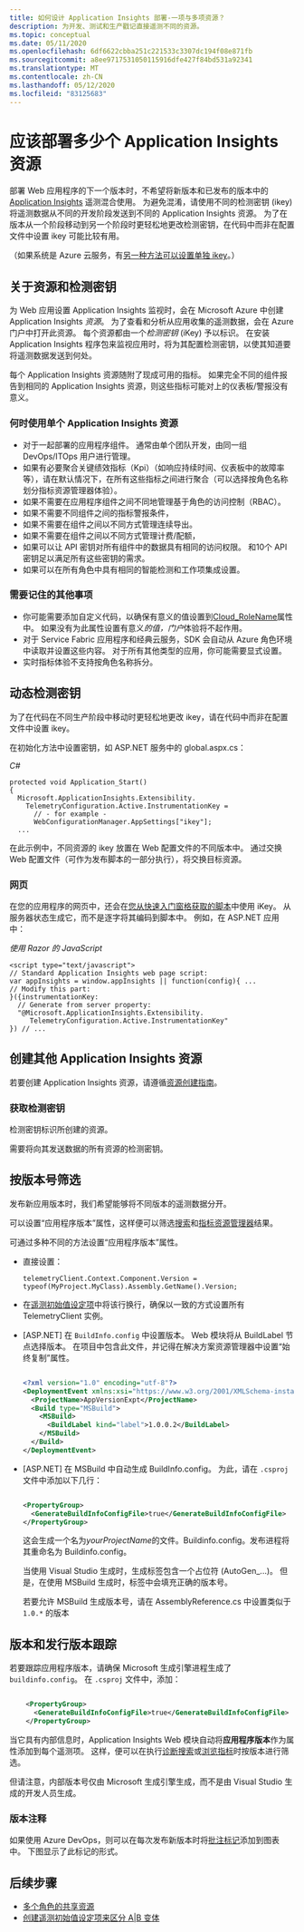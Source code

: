 ```yaml
---
title: 如何设计 Application Insights 部署-一项与多项资源？
description: 为开发、测试和生产戳记直接遥测不同的资源。
ms.topic: conceptual
ms.date: 05/11/2020
ms.openlocfilehash: 6df6622cbba251c221533c3307dc194f08e871fb
ms.sourcegitcommit: a8ee9717531050115916dfe427f84bd531a92341
ms.translationtype: MT
ms.contentlocale: zh-CN
ms.lasthandoff: 05/12/2020
ms.locfileid: "83125683"
---
```

# <a name="how-many-application-insights-resources-should-i-deploy"></a>应该部署多少个 Application Insights 资源

部署 Web 应用程序的下一个版本时，不希望将新版本和已发布的版本中的 [Application Insights](../../azure-monitor/app/app-insights-overview.md) 遥测混合使用。 为避免混淆，请使用不同的检测密钥 (ikey) 将遥测数据从不同的开发阶段发送到不同的 Application Insights 资源。 为了在版本从一个阶段移动到另一个阶段时更轻松地更改检测密钥，在代码中而非在配置文件中设置 ikey 可能比较有用。

（如果系统是 Azure 云服务，有[另一种方法可以设置单独 ikey](../../azure-monitor/app/cloudservices.md)。）

## <a name="about-resources-and-instrumentation-keys"></a>关于资源和检测密钥

为 Web 应用设置 Application Insights 监视时，会在 Microsoft Azure 中创建 Application Insights *资源*。 为了查看和分析从应用收集的遥测数据，会在 Azure 门户中打开此资源。 每个资源都由一个*检测密钥* (iKey) 予以标识。 在安装 Application Insights 程序包来监视应用时，将为其配置检测密钥，以使其知道要将遥测数据发送到何处。

每个 Application Insights 资源随附了现成可用的指标。 如果完全不同的组件报告到相同的 Application Insights 资源，则这些指标可能对上的仪表板/警报没有意义。

### <a name="when-to-use-a-single-application-insights-resource"></a>何时使用单个 Application Insights 资源

-   对于一起部署的应用程序组件。 通常由单个团队开发，由同一组 DevOps/ITOps 用户进行管理。
-   如果有必要聚合关键绩效指标（Kpi）（如响应持续时间、仪表板中的故障率等），请在默认情况下，在所有这些指标之间进行聚合（可以选择按角色名称划分指标资源管理器体验）。
-   如果不需要在应用程序组件之间不同地管理基于角色的访问控制（RBAC）。
-   如果不需要不同组件之间的指标警报条件，
-   如果不需要在组件之间以不同方式管理连续导出。
-   如果不需要在组件之间以不同方式管理计费/配额，
-   如果可以让 API 密钥对所有组件中的数据具有相同的访问权限。 和10个 API 密钥足以满足所有这些密钥的需求。
-   如果可以在所有角色中具有相同的智能检测和工作项集成设置。

### <a name="other-things-to-keep-in-mind"></a>需要记住的其他事项

-   你可能需要添加自定义代码，以确保有意义的值设置到[Cloud_RoleName](https://docs.microsoft.com/azure/azure-monitor/app/app-map?tabs=net#set-cloud-role-name)属性中。 如果没有为此属性设置有意义*的值，门户*体验将不起作用。
- 对于 Service Fabric 应用程序和经典云服务，SDK 会自动从 Azure 角色环境中读取并设置这些内容。 对于所有其他类型的应用，你可能需要显式设置。
-   实时指标体验不支持按角色名称拆分。

## <a name="dynamic-instrumentation-key"></a><a name="dynamic-ikey"></a> 动态检测密钥

为了在代码在不同生产阶段中移动时更轻松地更改 ikey，请在代码中而非在配置文件中设置 ikey。

在初始化方法中设置密钥，如 ASP.NET 服务中的 global.aspx.cs：

*C#*

    protected void Application_Start()
    {
      Microsoft.ApplicationInsights.Extensibility.
        TelemetryConfiguration.Active.InstrumentationKey = 
          // - for example -
          WebConfigurationManager.AppSettings["ikey"];
      ...

在此示例中，不同资源的 ikey 放置在 Web 配置文件的不同版本中。 通过交换 Web 配置文件（可作为发布脚本的一部分执行），将交换目标资源。

### <a name="web-pages"></a>网页
在您的应用程序的网页中，还会在[您从快速入门窗格获取的脚本](../../azure-monitor/app/javascript.md)中使用 iKey。 从服务器状态生成它，而不是逐字将其编码到脚本中。 例如，在 ASP.NET 应用中：

*使用 Razor 的 JavaScript*

    <script type="text/javascript">
    // Standard Application Insights web page script:
    var appInsights = window.appInsights || function(config){ ...
    // Modify this part:
    }({instrumentationKey:  
      // Generate from server property:
      "@Microsoft.ApplicationInsights.Extensibility.
         TelemetryConfiguration.Active.InstrumentationKey"
    }) // ...


## <a name="create-additional-application-insights-resources"></a>创建其他 Application Insights 资源

若要创建 Application Insights 资源，请遵循[资源创建指南](https://docs.microsoft.com/azure/azure-monitor/app/create-new-resource)。

### <a name="getting-the-instrumentation-key"></a>获取检测密钥
检测密钥标识所创建的资源。

需要将向其发送数据的所有资源的检测密钥。

## <a name="filter-on-build-number"></a>按版本号筛选
发布新应用版本时，我们希望能够将不同版本的遥测数据分开。

可以设置“应用程序版本”属性，这样便可以筛选[搜索](../../azure-monitor/app/diagnostic-search.md)和[指标资源管理器](../../azure-monitor/platform/metrics-charts.md)结果。

可通过多种不同的方法设置“应用程序版本”属性。

* 直接设置：

    `telemetryClient.Context.Component.Version = typeof(MyProject.MyClass).Assembly.GetName().Version;`
* 在[遥测初始值设定项](../../azure-monitor/app/api-custom-events-metrics.md#defaults)中将该行换行，确保以一致的方式设置所有 TelemetryClient 实例。
* [ASP.NET] 在 `BuildInfo.config` 中设置版本。 Web 模块将从 BuildLabel 节点选择版本。 在项目中包含此文件，并记得在解决方案资源管理器中设置“始终复制”属性。

    ```XML

    <?xml version="1.0" encoding="utf-8"?>
    <DeploymentEvent xmlns:xsi="https://www.w3.org/2001/XMLSchema-instance" xmlns:xsd="https://www.w3.org/2001/XMLSchema" xmlns="http://schemas.microsoft.com/VisualStudio/DeploymentEvent/2013/06">
      <ProjectName>AppVersionExpt</ProjectName>
      <Build type="MSBuild">
        <MSBuild>
          <BuildLabel kind="label">1.0.0.2</BuildLabel>
        </MSBuild>
      </Build>
    </DeploymentEvent>

    ```
* [ASP.NET] 在 MSBuild 中自动生成 BuildInfo.config。 为此，请在 `.csproj` 文件中添加以下几行：

    ```XML

    <PropertyGroup>
      <GenerateBuildInfoConfigFile>true</GenerateBuildInfoConfigFile>    <IncludeServerNameInBuildInfo>true</IncludeServerNameInBuildInfo>
    </PropertyGroup>
    ```

    这会生成一个名为*yourProjectName*的文件。Buildinfo.config。发布进程将其重命名为 Buildinfo.config。

    当使用 Visual Studio 生成时，生成标签包含一个占位符 (AutoGen_...)。 但是，在使用 MSBuild 生成时，标签中会填充正确的版本号。

    若要允许 MSBuild 生成版本号，请在 AssemblyReference.cs 中设置类似于 `1.0.*` 的版本

## <a name="version-and-release-tracking"></a>版本和发行版本跟踪
若要跟踪应用程序版本，请确保 Microsoft 生成引擎进程生成了 `buildinfo.config`。 在 `.csproj` 文件中，添加：  

```XML

    <PropertyGroup>
      <GenerateBuildInfoConfigFile>true</GenerateBuildInfoConfigFile>    <IncludeServerNameInBuildInfo>true</IncludeServerNameInBuildInfo>
    </PropertyGroup>
```

当它具有内部信息时，Application Insights Web 模块自动将**应用程序版本**作为属性添加到每个遥测项。 这样，便可以在执行[诊断搜索](../../azure-monitor/app/diagnostic-search.md)或[浏览指标](../../azure-monitor/platform/metrics-charts.md)时按版本进行筛选。

但请注意，内部版本号仅由 Microsoft 生成引擎生成，而不是由 Visual Studio 生成的开发人员生成。

### <a name="release-annotations"></a>版本注释
如果使用 Azure DevOps，则可以在每次发布新版本时将[批注标记](../../azure-monitor/app/annotations.md)添加到图表中。 下图显示了此标记的形式。

## <a name="next-steps"></a>后续步骤

* [多个角色的共享资源](../../azure-monitor/app/app-map.md)
* [创建遥测初始值设定项来区分 A|B 变体](../../azure-monitor/app/api-filtering-sampling.md#add-properties)
